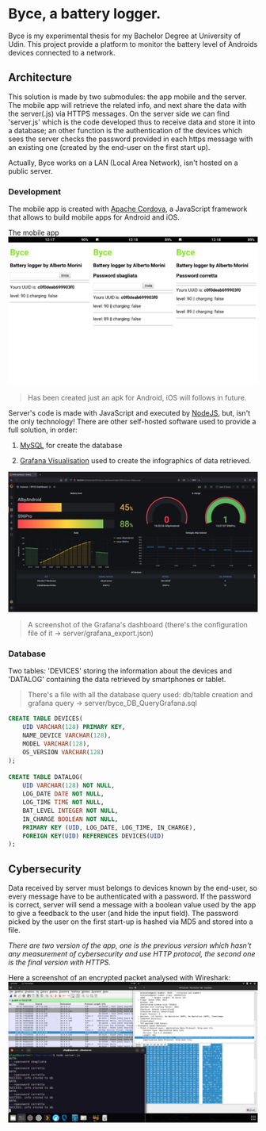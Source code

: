 # Byce, a battery logger.

Byce is my experimental thesis for my Bachelor Degree at University of Udin.
This project provide a platform to monitor the battery level of Androids devices connected to a network.


## Architecture

This solution is made by two submodules: the app mobile and the server.
The mobile app will retrieve the related info, and next share the data with the server(.js) via HTTPS messages.
On the server side we can find 'server.js' which is the code developed thus to receive data and store it into a database; an other function is the authentication of the devices which sees the server checks the password provided in each https message with an existing one (created by the end-user on the first start up).

Actually, Byce works on a LAN (Local Area Network), isn't hosted on a public server.

### Development
The mobile app is created with <a href="https://cordova.apache.org/">Apache Cordova</a>, a JavaScript framework that allows to build mobile apps for Android and iOS.

The mobile app
![ByceGUI](./+img/byceGUI.png)
> Has been created just an apk for Android, iOS will follows in future.

Server's code is made with JavaScript and executed by <a href="https://nodejs.org/en/">NodeJS</a>, but, isn't the only technology! There are other self-hosted software used to provide a full solution, in order:

1. <a href="https://www.mysql.com/">MySQL</a> for create the database

2. <a href="https://grafana.com/grafana/">Grafana Visualisation</a> used to create the infographics of data retrieved.

![grafana](./+img/grafanaShot.png)
> A screenshot of the Grafana's dashboard (there's the configuration file of it -> server/grafana_export.json)

### Database
Two tables: 'DEVICES' storing the information about the devices and 'DATALOG' containing the data retrieved by smartphones or tablet.
> There's a file with all the database query used: db/table creation and grafana query -> server/byce_DB_QueryGrafana.sql

```sql
CREATE TABLE DEVICES(
    UID VARCHAR(128) PRIMARY KEY,
    NAME_DEVICE VARCHAR(128),
    MODEL VARCHAR(128),
    OS_VERSION VARCHAR(128)
);

CREATE TABLE DATALOG(
    UID VARCHAR(128) NOT NULL,
    LOG_DATE DATE NOT NULL,
    LOG_TIME TIME NOT NULL,
    BAT_LEVEL INTEGER NOT NULL,
    IN_CHARGE BOOLEAN NOT NULL,
    PRIMARY KEY (UID, LOG_DATE, LOG_TIME, IN_CHARGE),
    FOREIGN KEY(UID) REFERENCES DEVICES(UID)
);
```

## Cybersecurity
Data received by server must belongs to devices known by the end-user, so every message have to be authenticated with a password.
If the password is correct, server will send a message with a boolean value used by the app to give a feedback to the user (and hide the input field).
The password picked by the user on the first start-up is hashed via MD5 and stored into a file.

*There are two version of the app, one is the previous version which hasn't any measurement of cybersecurity and use HTTP protocol, the second one is the final version with HTTPS.*

Here a screenshot of an encrypted packet analysed with Wireshark:
![WiresharkHTTPS](./+img/SniffingPacchettoCifrato.png)
